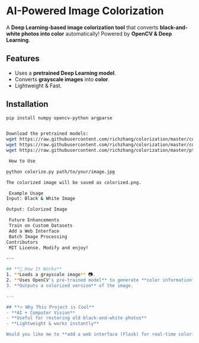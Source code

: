 #  AI-Powered Image Colorization

A **Deep Learning-based image colorization tool** that converts **black-and-white photos into color** automatically! Powered by **OpenCV & Deep Learning**.

##  Features
-  Uses a **pretrained Deep Learning model**.
-  Converts **grayscale images** into **color**.
-  Lightweight & Fast.

## Installation
```sh
pip install numpy opencv-python argparse


Download the pretrained models:
wget https://raw.githubusercontent.com/richzhang/colorization/master/colorization_deploy_v2.prototxt
wget https://raw.githubusercontent.com/richzhang/colorization/master/colorization_release_v2.caffemodel
wget https://raw.githubusercontent.com/richzhang/colorization/master/pts_in_hull.npy

 How to Use

python colorize.py path/to/your/image.jpg

The colorized image will be saved as colorized.png.

 Example Usage
Input: Black & White Image

Output: Colorized Image

 Future Enhancements
 Train on Custom Datasets
 Add a Web Interface
 Batch Image Processing
Contributors
 MIT License. Modify and enjoy! 

---

## **🎨 How It Works**
1. **Loads a grayscale image** 📷.
2. **Uses OpenCV's pre-trained model** to generate **color information** 🎨.
3. **Outputs a colorized version** of the image.

---

## **🔥 Why This Project is Cool**
- **AI + Computer Vision**
- **Useful for restoring old black-and-white photos**
- **Lightweight & works instantly**

Would you like me to **add a web interface (Flask) for real-time colorization**? 🚀🔥

